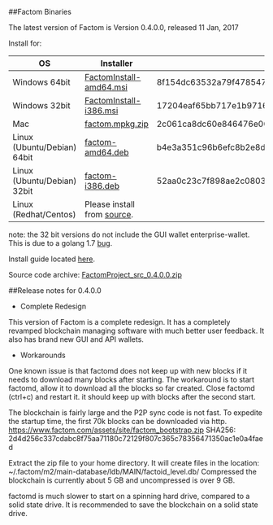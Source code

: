 ##Factom Binaries

The latest version of Factom is Version 0.4.0.0, released 11 Jan, 2017

Install for:

| OS | Installer | sha256sum |
|----|-----|-----|
| Windows 64bit | [FactomInstall-amd64.msi](https://github.com/FactomProject/distribution/releases/download/v0.4.0.0/FactomInstall-amd64.msi) | 8f154dc63532a79f47854760d678ff065a2c2eec1a9c40e0837c836b75d8547b |
| Windows 32bit | [FactomInstall-i386.msi](https://github.com/FactomProject/distribution/releases/download/v0.4.0.0/FactomInstall-i386.msi) | 17204eaf65bb717e1b971618d345b6da4e0fedf880ef5ce7b93d30a82ecea884 |
| Mac | [factom.mpkg.zip](https://github.com/FactomProject/distribution/releases/download/v0.4.0.0/factom.mpkg.zip) | 2c061ca8dc60e846476e0011ed8dfaa87ffd379bdd56b5ea6af1bd30fc67894a |
| Linux (Ubuntu/Debian) 64bit | [factom-amd64.deb](https://github.com/FactomProject/distribution/releases/download/v0.4.0.0/factom-amd64.deb) | b4e3a351c96b6efc8b2e8d1f3d9566ffa9c1c8fe6be73b1739ca8750b50e92f4 |
| Linux (Ubuntu/Debian) 32bit | [factom-i386.deb](https://github.com/FactomProject/distribution/releases/download/v0.4.0.0/factom-i386.deb) | 52aa0c23c7f898ae2c0803697d43e6d25ae3a1b86222bff9331ee9e341ea31a4 |
| Linux (Redhat/Centos) | Please install from [source](https://github.com/FactomProject/FactomDocs/blob/master/installFromSourceDirections.md).  |  |

note: the 32 bit versions do not include the GUI wallet enterprise-wallet.  This is due to a golang 1.7 [bug](https://github.com/golang/go/issues/13277). 

Install guide located [here](https://docs.factom.com/wallet#install-factom-federation-ff).

Source code archive: [FactomProject_src_0.4.0.0.zip](https://github.com/FactomProject/distribution/releases/download/v0.4.0.0/FactomProject_sources_0.4.0.0.zip)


##Release notes for 0.4.0.0

- Complete Redesign

This version of Factom is a complete redesign.  It has a completely revamped blockchain managing software with much better user feedback.  It also has brand new GUI and API wallets.




- Workarounds

One known issue is that factomd does not keep up with new blocks if it needs to download many blocks after starting.  The workaround is to start factomd, allow it to download all the blocks so far created.  Close factomd (ctrl+c) and restart it.  it should keep up with blocks after the second start.


The blockchain is fairly large and the P2P sync code is not fast.  To expedite the startup time, the first 70k blocks can be downloaded via http.
 https://www.factom.com/assets/site/factom_bootstrap.zip
 SHA256: 2d4d256c337cdabc8f75aa71180c72129f807c365c78356471350ac1e0a4faed

Extract the zip file to your home directory. It will create files in the location: ~/.factom/m2/main-database/ldb/MAIN/factoid_level.db/   Compressed the blockchain is currently about 5 GB and uncompressed is over 9 GB.


factomd is much slower to start on a spinning hard drive, compared to a solid state drive.  It is recommended to save the blockchain on a solid state drive.





